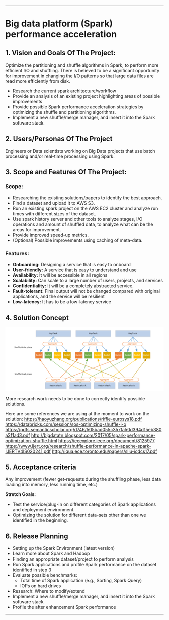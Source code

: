 ** **
# Big data platform (Spark) performance acceleration

## 1. Vision and Goals Of The Project: 

Optimize the partitioning and shuffle algorithms in Spark, to perform more efficient I/O and shuffling. There is believed to be a significant opportunity for improvement in changing the I/O patterns so that large data files are read more efficiently from disk.
* Research the current spark architecture/workflow
* Provide an analysis of an existing project highlighting areas of possible improvements
* Provide possible Spark performance acceleration strategies by optimizing the shuffle and partitioning algorithms.
* Implement a new shuffle/merge manager, and insert it into the Spark software stack.

## 2. Users/Personas Of The Project
Engineers or Data scientists working on Big Data projects that use batch processing and/or real-time processing using Spark. 

## 3. Scope and Features Of The Project:
### Scope:
* Researching the existing solutions/papers to identify the best approach.
* Find a dataset and upload it to AWS S3.
* Run an existing spark project on the AWS EC2 cluster and analyze run times with different sizes of the dataset.
* Use spark history server and other tools to analyze stages, I/O operations and amount of shuffled data, to analyze what can be the areas for improvement.
* Provide improved speed-up metrics.
* (Optional) Possible improvements using caching of meta-data.

### Features:
* **Onboarding:** Designing a service that is easy to onboard
* **User-friendly:** A service that is easy to understand and use
* **Availability:** It will be accessible in all regions
* **Scalability:** Can scale to a large number of users, projects, and services
* **Confidentiality:** It will be a completely abstracted service.
* **Fault-tolerant:** Final output will not be changed compared with original applications, and the service will be resilient
* **Low-latency:** It has to be a low-latency service

## 4. Solution Concept

![image alt text](sparkArch.png)

More research work needs to be done to correctly identify possible solutions.

 Here are some references we are using at the moment to work on the solution:
https://haoyuzhang.org/publications/riffle-eurosys18.pdf
https://databricks.com/session/sos-optimizing-shuffle-i-o
https://pdfs.semanticscholar.org/d746/505bad055c357fa50d394d15eb380a3f1ad3.pdf
http://bigdatatn.blogspot.com/2017/05/spark-performance-optimization-shuffle.html
https://ieeexplore.ieee.org/document/8125977
https://www.ijert.org/research/shuffle-performance-in-apache-spark-IJERTV4IS020241.pdf
http://iqua.ece.toronto.edu/papers/sliu-icdcs17.pdf


## 5. Acceptance criteria
Any improvement (fewer get-requests during the shuffling phase, less data loading into memory, less running time, etc.)

 **Stretch Goals:**
* Test the service/plug-in on different categories of Spark applications and deployment environment.
* Optimizing the solution for different data-sets other than one we identified in the beginning.

## 6. Release Planning
* Setting up the Spark Environment (latest version)
* Learn more about Spark and Hadoop
* Finding an appropriate dataset/project to perform analysis
* Run Spark applications and profile Spark performance on the dataset identified in step 3
* Evaluate possible benchmarks:
   * Total time of Spark application (e.g., Sorting, Spark Query)
   * IOPs on hard drives
* Research: Where to modify/extend 
* Implement a new shuffle/merge manager, and insert it into the Spark software stack.
* Profile the after enhancement Spark performance

** **
